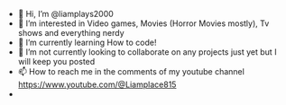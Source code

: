 - 👋 Hi, I’m @liamplays2000
- 👀 I’m interested in Video games, Movies (Horror Movies mostly), Tv shows and everything nerdy
- 🌱 I’m currently learning How to code!
- 💞️ I’m not currently looking to collaborate on any projects just yet but I will keep you posted
- 📫 How to reach me in the comments of my youtube channel https://www.youtube.com/@Liamplace815
- 
<!---
liamplays2000/liamplays2000 is a ✨ special ✨ repository because its `README.md` (this file) appears on your GitHub profile.
You can click the Preview link to take a look at your changes.
--->
